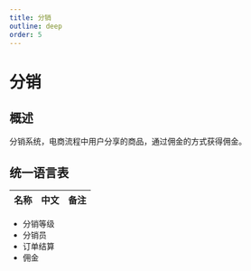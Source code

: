 ```yaml
---
title: 分销
outline: deep
order: 5
---
```


# 分销

## 概述

分销系统，电商流程中用户分享的商品，通过佣金的方式获得佣金。


## 统一语言表

| 名称                 | 中文 | 备注          |
|--------------------|----|-------------|


- 分销等级
- 分销员
- 订单结算
- 佣金
